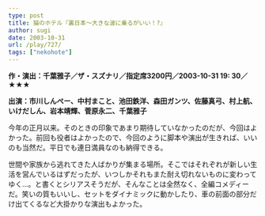 ```yaml
---
type: post
title: 猫のホテル『裏日本〜大きな波に乗るがいい！?』
author: sugi
date: 2003-10-31
url: /play/727/
tags: ["nekohote"]
---
```

**作・演出：千葉雅子／ザ・スズナリ／指定席3200円／2003-10-31 19: 30／★★★**

**出演：市川しんぺー、中村まこと、池田鉄洋、森田ガンツ、佐藤真弓、村上航、いけだしん、岩本靖輝、菅原永二、千葉雅子**

今年の正月以来。そのときの印象であまり期待していなかったのだが、今回はよかった。前回も役者はよかったので、今回のように脚本や演出が生きれば、いいのも当然だ。平日でも連日満員なのも納得できる。

世間や家族から逃れてきた人ばかりが集まる場所。そこではそれぞれが新しい生活を営んでいるはずだったが、いつしかそれもまた耐え切れないものに変わってゆく...。と書くとシリアスそうだが、そんなことは全然なく、全編コメディーだ。笑いの質もいいし、セットをダイナミックに動かしたり、車の前面の部分だけ出てくるなど大掛かりな演出もよかった。
